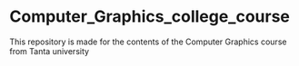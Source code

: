 # Computer_Graphics_college_course
This repository is made for the contents of the Computer Graphics course from Tanta university
